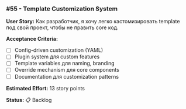 ### #55 - Template Customization System

**User Story:**
Как разработчик, я хочу легко кастомизировать template под свой проект, чтобы не править core код.

**Acceptance Criteria:**
- [ ] Config-driven customization (YAML)
- [ ] Plugin system для custom features
- [ ] Template variables для naming, branding
- [ ] Override mechanism для core components
- [ ] Documentation для customization patterns

**Estimated Effort:** 13 story points

**Status:** 📋 Backlog